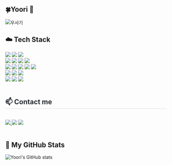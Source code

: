 ## 🍀Yoori 🐰

![우사기](https://velog.velcdn.com/images/yoorrll/post/c8b7f9ae-77fb-40cf-8f1e-21ec71b8decc/image.gif)
<br />

## ☁️ Tech Stack
<div align= "left">
    <div style="margin: ; text-align: left;" "text-align: left;">
        <img src="https://img.shields.io/badge/HTML5-E34F26?style=for-the-badge&logo=HTML5&logoColor=white">
        <img src="https://img.shields.io/badge/CSS3-1572B6?style=for-the-badge&logo=CSS3&logoColor=white">
        <img src="https://img.shields.io/badge/Javascript-F7DF1E?style=for-the-badge&logo=Javascript&logoColor=white">
        <br />
        <img src="https://img.shields.io/badge/React-61DAFB?style=for-the-badge&logo=React&logoColor=white">
        <img src="https://img.shields.io/badge/ReactNative-61DAFB?style=for-the-badge&logo=React&logoColor=white">
        <img src="https://img.shields.io/badge/StyledComponents-DB7093?style=for-the-badge&logo=StyledComponents&logoColor=white">
        <img src="https://img.shields.io/badge/TailwindCSS-38BDF8?style=for-the-badge&logo=tailwindcss&logoColor=white">
        <br />
        <img src="https://img.shields.io/badge/Node.js-339933?style=for-the-badge&logo=Node.js&logoColor=white">
        <img src="https://img.shields.io/badge/Express-000000?style=for-the-badge&logo=Express&logoColor=white">
        <img src="https://img.shields.io/badge/Prisma-2D3748?style=for-the-badge&logo=Prisma&logoColor=white">
        <img src="https://img.shields.io/badge/PostgreSQL-316192?style=for-the-badge&logo=postgresql&logoColor=white">
        <img src="https://img.shields.io/badge/MongoDB-47A248?style=for-the-badge&logo=MongoDB&logoColor=white">
        <br />
        <img src="https://img.shields.io/badge/Netlify-00C7B7?style=for-the-badge&logo=Netlify&logoColor=white">
        <img src="https://img.shields.io/badge/Expo-000020?style=for-the-badge&logo=Expo&logoColor=white">
        <img src="https://img.shields.io/badge/Firebase-FFCA28?style=for-the-badge&logo=Firebase&logoColor=white">
        <br />
        <img src="https://img.shields.io/badge/Git-F05032?style=for-the-badge&logo=Git&logoColor=white">
        <img src="https://img.shields.io/badge/Github-181717?style=for-the-badge&logo=Github&logoColor=white">
        <img src="https://img.shields.io/badge/Figma-F24E1E?style=for-the-badge&logo=Figma&logoColor=white">
    </div>
</div>
<br />
<div style="text-align: left;">
    <h2 style="border-bottom: 1px solid #d8dee4; color: #282d33;"> 📫 Contact me </h2>
        </br>
        <a href="https://discord.com/users/yoorrll">
          <img src="https://img.shields.io/badge/Discord-5865F2?style=for-the-badge&logo=Discord&logoColor=white">
        </a>
        <img src="https://img.shields.io/badge/Notion-000000?style=for-the-badge&logo=Notion&logoColor=white">
        <a href="mailto:lyl000122@gmail.com">
          <img src="https://img.shields.io/badge/Email-D14836?style=for-the-badge&logo=gmail&logoColor=white">
        </a>
</div>
<br />

## 🫧 My GitHub Stats
![Yoori's GitHub stats](https://github-readme-stats.vercel.app/api?username=yoorrll&show_icons=true&title_color=61DAFB&icon_color=61DAFB&text_color=5a5a5a&bg_color=FFF1A2)

